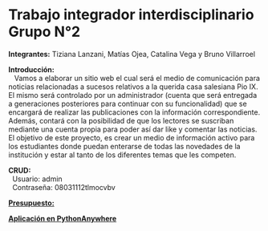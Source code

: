 # Trabajo integrador interdisciplinario Grupo N°2

**Integrantes:** Tiziana Lanzani, Matías Ojea, Catalina Vega y Bruno Villarroel   

**Introducción:**  
&nbsp;&nbsp; Vamos a elaborar un sitio web el cual será el medio de comunicación para noticias relacionadas a sucesos relativos a la querida casa salesiana Pio IX. El mismo será controlado por un administrador (cuenta que será entregada a generaciones posteriores para continuar con su funcionalidad) que se encargará de realizar las publicaciones con la información correspondiente. Además, contará con la posibilidad de que los lectores se suscriban mediante una cuenta propia para poder así dar like y comentar las noticias. El objetivo de este proyecto, es crear un medio de información activo para los estudiantes donde puedan enterarse de todas las novedades de la institución y estar al tanto de los diferentes temas que les competen. 

**CRUD:**  
&nbsp;&nbsp;Usuario: admin  
&nbsp;&nbsp;Contraseña: 08031112tlmocvbv

<a href="https://docs.google.com/document/d/1rmoSGYslV4GKLLZVI21JBzOmPGFca-wXzkEOMLKymV4/edit?usp=sharing"> **Presupuesto:**</a>

<a href="http://matiasojeaa.pythonanywhere.com/ "> **Aplicación en PythonAnywhere**</a>

